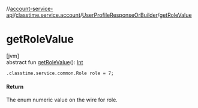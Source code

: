 //[account-service-api](../../../index.md)/[classtime.service.account](../index.md)/[UserProfileResponseOrBuilder](index.md)/[getRoleValue](get-role-value.md)

# getRoleValue

[jvm]\
abstract fun [getRoleValue](get-role-value.md)(): [Int](https://kotlinlang.org/api/latest/jvm/stdlib/kotlin/-int/index.html)

`.classtime.service.common.Role role = 7;`

#### Return

The enum numeric value on the wire for role.
